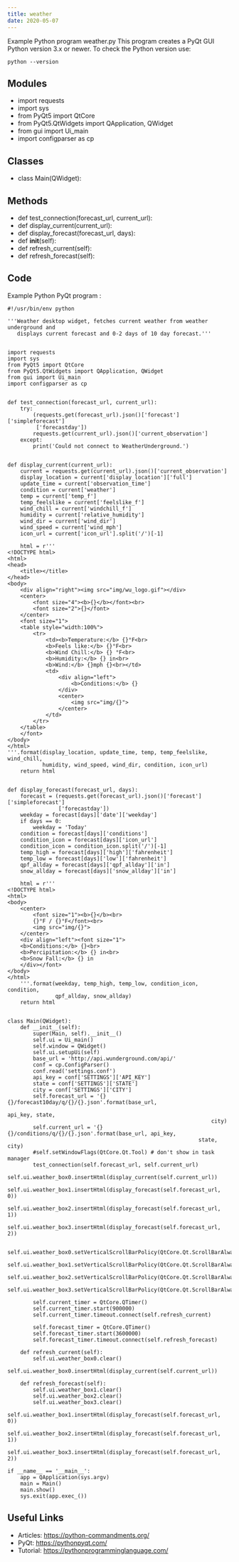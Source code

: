 ```yaml
---
title: weather
date: 2020-05-07
---
```

Example Python program weather.py
This program creates a PyQt GUI
Python version 3.x or newer.
To check the Python version use:

    python --version

## Modules

* import requests
* import sys
* from PyQt5 import QtCore
* from PyQt5.QtWidgets import QApplication, QWidget
* from gui import Ui_main
* import configparser as cp

## Classes

* class Main(QWidget):

## Methods

* def test_connection(forecast_url, current_url):
* def display_current(current_url):
* def display_forecast(forecast_url, days):
* def __init__(self):
* def refresh_current(self):
* def refresh_forecast(self):

## Code

Example Python PyQt program :

    #!/usr/bin/env python
    
    '''Weather desktop widget, fetches current weather from weather underground and
       displays current forecast and 0-2 days of 10 day forecast.'''
    
    
    import requests
    import sys
    from PyQt5 import QtCore
    from PyQt5.QtWidgets import QApplication, QWidget
    from gui import Ui_main
    import configparser as cp
    
    
    def test_connection(forecast_url, current_url):
        try:
            (requests.get(forecast_url).json()['forecast']['simpleforecast']
             ['forecastday'])
            requests.get(current_url).json()['current_observation']
        except:
            print('Could not connect to WeatherUnderground.')
    
    
    def display_current(current_url):
        current = requests.get(current_url).json()['current_observation']
        display_location = current['display_location']['full']
        update_time = current['observation_time']
        condition = current['weather']
        temp = current['temp_f']
        temp_feelslike = current['feelslike_f']
        wind_chill = current['windchill_f']
        humidity = current['relative_humidity']
        wind_dir = current['wind_dir']
        wind_speed = current['wind_mph']
        icon_url = current['icon_url'].split('/')[-1]
    
        html = r'''
    <!DOCTYPE html>
    <html>
    <head>
        <title></title>
    </head>
    <body>
        <div align="right"><img src="img/wu_logo.gif"></div>
        <center>
            <font size="4"><b>{}</b></font><br>
            <font size="2">{}</font>
        </center>
        <font size="1">
        <table style="width:100%">
            <tr>
                <td><b>Temperature:</b> {}°F<br>
                <b>Feels like:</b> {}°F<br>
                <b>Wind Chill:</b> {} °F<br>
                <b>Humidity:</b> {} in<br>
                <b>Wind:</b> {}mph {}<br></td>
                <td>
                    <div align="left">
                        <b>Conditions:</b> {}
                    </div>
                    <center>
                        <img src="img/{}">
                    </center>
                </td>
            </tr>
        </table>
        </font>
    </body>
    </html>
    '''.format(display_location, update_time, temp, temp_feelslike, wind_chill,
               humidity, wind_speed, wind_dir, condition, icon_url)
        return html
    
    
    def display_forecast(forecast_url, days):
        forecast = (requests.get(forecast_url).json()['forecast']['simpleforecast']
                    ['forecastday'])
        weekday = forecast[days]['date']['weekday']
        if days == 0:
            weekday = 'Today'
        condition = forecast[days]['conditions']
        condition_icon = forecast[days]['icon_url']
        condition_icon = condition_icon.split('/')[-1]
        temp_high = forecast[days]['high']['fahrenheit']
        temp_low = forecast[days]['low']['fahrenheit']
        qpf_allday = forecast[days]['qpf_allday']['in']
        snow_allday = forecast[days]['snow_allday']['in']
    
        html = r'''
    <!DOCTYPE html>
    <html>
    <body>
        <center>
            <font size="1"><b>{}</b><br>
            {}°F / {}°F</font><br>
            <img src="img/{}">
        </center>
        <div align="left"><font size="1">
        <b>Conditions:</b> {}<br>
        <b>Percipitation:</b> {} in<br>
        <b>Snow Fall:</b> {} in
        </div></font>
    </body>
    </html>
        '''.format(weekday, temp_high, temp_low, condition_icon, condition,
                   qpf_allday, snow_allday)
        return html
    
    
    class Main(QWidget):
        def __init__(self):
            super(Main, self).__init__()
            self.ui = Ui_main()
            self.window = QWidget()
            self.ui.setupUi(self)
            base_url = 'http://api.wunderground.com/api/'
            conf = cp.ConfigParser()
            conf.read('settings.conf')
            api_key = conf['SETTINGS']['API_KEY']
            state = conf['SETTINGS']['STATE']
            city = conf['SETTINGS']['CITY']
            self.forecast_url = '{}{}/forecast10day/q/{}/{}.json'.format(base_url,
                                                                    api_key, state,
                                                                    city)
            self.current_url = '{}{}/conditions/q/{}/{}.json'.format(base_url, api_key,
                                                                state, city)
            #self.setWindowFlags(QtCore.Qt.Tool) # don't show in task manager
            test_connection(self.forecast_url, self.current_url)
            self.ui.weather_box0.insertHtml(display_current(self.current_url))
            self.ui.weather_box1.insertHtml(display_forecast(self.forecast_url, 0))
            self.ui.weather_box2.insertHtml(display_forecast(self.forecast_url, 1))
            self.ui.weather_box3.insertHtml(display_forecast(self.forecast_url, 2))
    
            self.ui.weather_box0.setVerticalScrollBarPolicy(QtCore.Qt.ScrollBarAlwaysOff)
            self.ui.weather_box1.setVerticalScrollBarPolicy(QtCore.Qt.ScrollBarAlwaysOff)
            self.ui.weather_box2.setVerticalScrollBarPolicy(QtCore.Qt.ScrollBarAlwaysOff)
            self.ui.weather_box3.setVerticalScrollBarPolicy(QtCore.Qt.ScrollBarAlwaysOff)
    
            self.current_timer = QtCore.QTimer()
            self.current_timer.start(900000)
            self.current_timer.timeout.connect(self.refresh_current)
    
            self.forecast_timer = QtCore.QTimer()
            self.forecast_timer.start(3600000)
            self.forecast_timer.timeout.connect(self.refresh_forecast)
    
        def refresh_current(self):
            self.ui.weather_box0.clear()
            self.ui.weather_box0.insertHtml(display_current(self.current_url))
    
        def refresh_forecast(self):
            self.ui.weather_box1.clear()
            self.ui.weather_box2.clear()
            self.ui.weather_box3.clear()
            self.ui.weather_box1.insertHtml(display_forecast(self.forecast_url, 0))
            self.ui.weather_box2.insertHtml(display_forecast(self.forecast_url, 1))
            self.ui.weather_box3.insertHtml(display_forecast(self.forecast_url, 2))
    
    if __name__ == '__main__':
        app = QApplication(sys.argv)
        main = Main()
        main.show()
        sys.exit(app.exec_())

## Useful Links

- Articles: https://python-commandments.org/
- PyQt: https://pythonpyqt.com/
- Tutorial: https://pythonprogramminglanguage.com/
